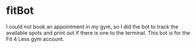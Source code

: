 # fitBot
I could not book an appointment in my gym, so I did the bot to track the available spots and print out if there is one to the terminal.
This bot is for the Fit 4 Less gym account.
